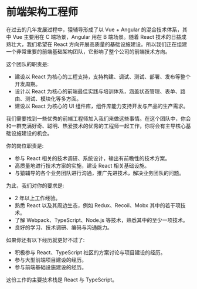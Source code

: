 # 前端架构工程师

在过去的几年发展过程中，猿辅导形成了以 Vue + Angular 的混合技术体系，其中 Vue 主要用在 C 端场景，Angular 用在 B 端场景。随着 React 技术的日益成熟壮大，我们希望在 React 方向开展高质量的基础设施建设。所以我们正在组建一个非常重要的前端基础架构团队，它影响了整个公司的前端技术方向。

这个团队的职责是:
* 建设以 React 为核心的工程支持，支持构建、调试、测试、部署、发布等整个开发周期。
* 设计以 React 为核心的前端最佳实践与培训体系，涵盖状态管理、表单、路由、测试、模块化等多方面。
* 建设以 React 为核心的 UI 组件库，组件库能力支持开发与产品的生产需求。

我们需要找到一些优秀的前端工程师加入我们来做这些事情。在这个团队中，你会和一群充满好奇、聪明、热爱技术的优秀的工程师一起工作，你将会有主导核心基础设施建设的机会。

你的岗位职责是:
* 参与 React 相关的技术调研、系统设计，输出有前瞻性的技术方案。
* 高质量地进行技术方案的实施，建设 React 相关基础设施。
* 与猿辅导的各个业务团队进行沟通，推广先进技术，解决业务团队的问题。

为此，我们对你的要求是:
* 2 年以上工作经验。
* 熟悉 React 以及其周边生态，例如 Redux、Recoil、Mobx 其中的若干项技术。
* 了解 Webpack、TypeScript、Node.js 等技术，熟悉其中的至少一项技术。
* 良好的学习、技术调研、编码与沟通能力。

如果你还有以下经历就更好不过了:
* 积极参与 React、TypeScript 社区的方案讨论与项目建设的经历。
* 参与大型前端项目建设的经历。
* 参与前端基础设施建设的经历。

这份工作的主要技术栈是 React 与 TypeScript。
